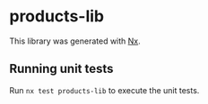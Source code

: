# products-lib

This library was generated with [Nx](https://nx.dev).

## Running unit tests

Run `nx test products-lib` to execute the unit tests.
